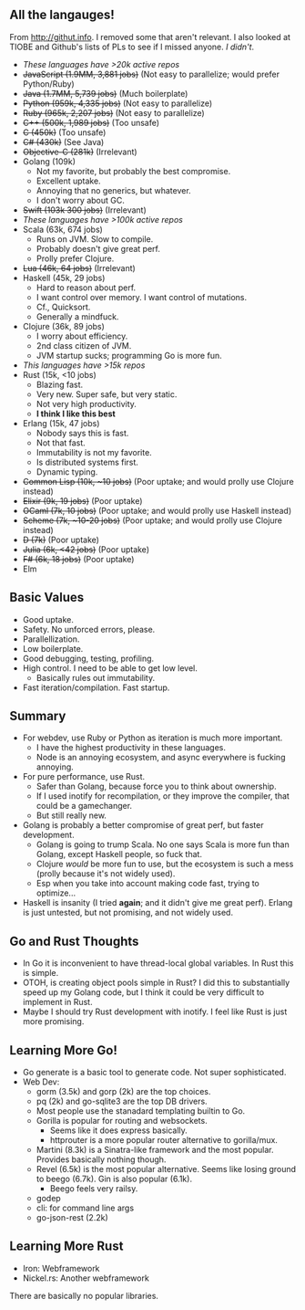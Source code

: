 ## All the langauges!

From http://githut.info. I removed some that aren't relevant. I also
looked at TIOBE and Github's lists of PLs to see if I missed
anyone. *I didn't*.

* *These languages have >20k active repos*
* <del>JavaScript (1.9MM, 3,881 jobs)</del> (Not easy to parallelize; would prefer Python/Ruby)
* <del>Java (1.7MM, 5,739 jobs)</del> (Much boilerplate)
* <del>Python (959k, 4,335 jobs)</del> (Not easy to parallelize)
* <del>Ruby (965k, 2,207 jobs)</del> (Not easy to parallelize)
* <del>C++ (500k, 1,989 jobs)</del> (Too unsafe)
* <del>C (450k)</del> (Too unsafe)
* <del>C# (430k)</del> (See Java)
* <del>Objective-C (281k)</del> (Irrelevant)
* Golang (109k)
    * Not my favorite, but probably the best compromise.
    * Excellent uptake.
    * Annoying that no generics, but whatever.
    * I don't worry about GC.
* <del>Swift (103k 300 jobs)</del> (Irrelevant)
* *These languages have >100k active repos*
* Scala (63k, 674 jobs)
    * Runs on JVM. Slow to compile.
    * Probably doesn't give great perf.
    * Prolly prefer Clojure.
* <del>Lua (46k, 64 jobs)</del> (Irrelevant)
* Haskell (45k, 29 jobs)
    * Hard to reason about perf.
    * I want control over memory. I want control of mutations.
    * Cf., Quicksort.
    * Generally a mindfuck.
* Clojure (36k, 89 jobs)
    * I worry about efficiency.
    * 2nd class citizen of JVM.
    * JVM startup sucks; programming Go is more fun.
* *This languages have >15k repos*
* Rust (15k, <10 jobs)
    * Blazing fast.
    * Very new. Super safe, but very static.
    * Not very high productivity.
    * **I think I like this best**
* Erlang (15k, 47 jobs)
    * Nobody says this is fast.
    * Not that fast.
    * Immutability is not my favorite.
    * Is distributed systems first.
    * Dynamic typing.
* <del>Common Lisp (10k, ~10 jobs)</del> (Poor uptake; and would prolly use Clojure instead)
* <del>Elixir (9k, 19 jobs)</del> (Poor uptake)
* <del>OCaml (7k, 10 jobs)</del> (Poor uptake; and would prolly use Haskell instead)
* <del>Scheme (7k, ~10-20 jobs)</del> (Poor uptake; and would prolly use Clojure instead)
* <del>D (7k)</del> (Poor uptake)
* <del>Julia (6k, <42 jobs)</del> (Poor uptake)
* <del>F# (6k, 18 jobs)</del> (Poor uptake)
* Elm

## Basic Values

* Good uptake.
* Safety. No unforced errors, please.
* Parallellization.
* Low boilerplate.
* Good debugging, testing, profiling.
* High control. I need to be able to get low level.
    * Basically rules out immutability.
* Fast iteration/compilation. Fast startup.

## Summary

* For webdev, use Ruby or Python as iteration is much more important.
    * I have the highest productivity in these languages.
    * Node is an annoying ecosystem, and async everywhere is fucking
      annoying.
* For pure performance, use Rust.
    * Safer than Golang, because force you to think about ownership.
    * If I used inotify for recompilation, or they improve the
      compiler, that could be a gamechanger.
    * But still really new.
* Golang is probably a better compromise of great perf, but faster
  development.
    * Golang is going to trump Scala. No one says Scala is more fun
      than Golang, except Haskell people, so fuck that.
    * Clojure *would* be more fun to use, but the ecosystem is such a
      mess (prolly because it's not widely used).
    * Esp when you take into account making code fast, trying to
      optimize...
* Haskell is insanity (I tried **again**; and it didn't give me great
  perf). Erlang is just untested, but not promising, and not widely
  used.

## Go and Rust Thoughts

* In Go it is inconvenient to have thread-local global variables. In
  Rust this is simple.
* OTOH, is creating object pools simple in Rust? I did this to
  substantially speed up my Golang code, but I think it could be very
  difficult to implement in Rust.
* Maybe I should try Rust development with inotify. I feel like Rust
  is just more promising.

## Learning More Go!

* Go generate is a basic tool to generate code. Not super
  sophisticated.
* Web Dev:
    * gorm (3.5k) and gorp (2k) are the top choices.
    * pq (2k) and go-sqlite3 are the top DB drivers.
    * Most people use the stanadard templating builtin to Go.
    * Gorilla is popular for routing and websockets.
        * Seems like it does express basically.
        * httprouter is a more popular router alternative to
          gorilla/mux.
    * Martini (8.3k) is a Sinatra-like framework and the most
      popular. Provides basically nothing though.
    * Revel (6.5k) is the most popular alternative. Seems like losing
      ground to beego (6.7k). Gin is also popular (6.1k).
        * Beego feels very railsy.
    * godep
    * cli: for command line args
    * go-json-rest (2.2k)

## Learning More Rust

* Iron: Webframework
* Nickel.rs: Another webframework

There are basically no popular libraries.
